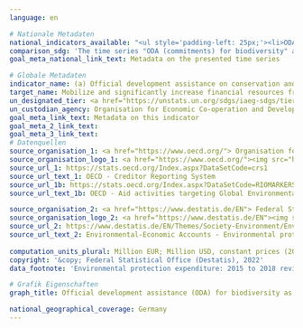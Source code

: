 ```yaml
---
language: en    

# Nationale Metadaten    
national_indicators_available: "<ul style='padding-left: 25px;'><li>ODA (gross disbursements) for biodiversity</li> <li> Environmental protection expenditure</li> <li> ODA (commitments) for biodiversity</li></ul>"    
comparison_sdg: 'The time series "ODA (commitments) for biodiversity" and "ODA (gross disbursements) for biodiversity" are compliant with the global metadata. The time series "Environmental protection expenditure" provides additional information.'    
goal_meta_national_link_text: Metadata on the presented time series    

# Globale Metadaten    
indicator_name: (a) Official development assistance on conservation and sustainable use of biodiversity; and (b) revenue generated and finance mobilized from biodiversity-relevant economic instruments    
target_name: Mobilize and significantly increase financial resources from all sources to conserve and sustainably use biodiversity and ecosystems    
un_designated_tier: <a href="https://unstats.un.org/sdgs/iaeg-sdgs/tier-classification/" title="Click here for more information on the UN tier classification."  target="_blank">Tier I</a>    
un_custodian_agency: Organisation for Economic Co-operation and Development (OECD)<br>United Nations Environment Programme (UNEP)<br>World Bank (WB)    
goal_meta_link_text: Metadata on this indicator    
goal_meta_2_link_text:     
goal_meta_3_link_text:         
# Datenquellen
source_organisation_1: <a href="https://www.oecd.org/"> Organisation for Economic Co-operation and Development (OECD) </a>
source_organisation_logo_1: <a href="https://www.oecd.org/"><img src="https://g205sdgs.github.io/sdg-indicators/public/OrgImgEn/oecd.png" alt="Logo oecd" style="height:60px; width:148px"/></a>
source_url_1: https://stats.oecd.org/Index.aspx?DataSetCode=crs1
source_url_text_1: OECD - Creditor Reporting System
source_url_1b: https://stats.oecd.org/Index.aspx?DataSetCode=RIOMARKERS
source_url_text_1b: OECD - Aid activities targeting Global Environmental Objectives

source_organisation_2: <a href="https://www.destatis.de/EN"> Federal Statistical Office (Destatis) </a>
source_organisation_logo_2: <a href="https://www.destatis.de/EN"><img src="https://g205sdgs.github.io/sdg-indicators/public/OrgImgEn/destatis.png" alt="Logo destatis" style="height:60px; width:148px"/></a>
source_url_2: https://www.destatis.de/EN/Themes/Society-Environment/Environment/Environmental-Protection-Measures/Tables/environmental-protection-expenditure.html
source_url_text_2: Environmental-Economic Accounts - Environmental protection expenditure
    
computation_units_plural: Million EUR; Million USD, constant prices (2019)    
copyright: '&copy; Federal Statistical Office (Destatis), 2022'    
data_footnote: 'Environmental protection expenditure: 2015 to 2018 revised data, 2019 preliminary and partly estimated data.'    

# Grafik Eigenschaften    
graph_title: Official development assistance (ODA) for biodiversity as well as environmental protection expenditure    

national_geographical_coverage: Germany    
---
```


<span></span>